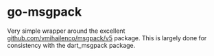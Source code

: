 # go-msgpack

Very simple wrapper around the excellent [github.com/vmihailenco/msgpack/v5](https://github.com/vmihailenco/msgpack) package.
This is largely done for consistency with the dart_msgpack package.

